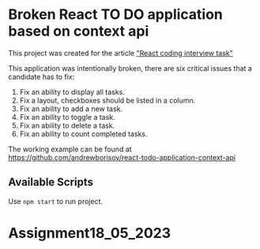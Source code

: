 # Broken React TO DO application based on context api

This project was created for the article ["React coding interview task"](https://medium.com/@andrey.igorevich.borisov/react-coding-interview-task-c9f21fb872e2)

This application was intentionally broken, there are six critical issues that a candidate has to fix:

1. Fix an ability to display all tasks.
2. Fix a layout, checkboxes should be listed in a column.
3. Fix an ability to add a new task.
4. Fix an ability to toggle a task.
5. Fix an ability to delete a task.
6. Fix an ability to count completed tasks.

The working example can be found at https://github.com/andrewborisov/react-todo-application-context-api

## Available Scripts

Use `npm start` to run project.
# Assignment18_05_2023
